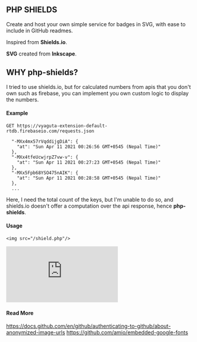 ## PHP SHIELDS

Create and host your own simple service for badges in SVG, with ease to include in GitHub readmes. 

Inspired from **Shields.io**.

**SVG** created from **Inkscape**.

## WHY php-shields?
I tried to use shields.io, but for calculated numbers from apis that you don't own such as firebase, you can implement you own custom logic to display the numbers.

#### Example

`GET https://vyaguta-extension-default-rtdb.firebaseio.com/requests.json`


```
  "-MXx4mx57rVqddijgDiA": {
    "at": "Sun Apr 11 2021 00:26:56 GMT+0545 (Nepal Time)"
  },
  "-MXx4tfeUcwjrpZ7vw-v": {
    "at": "Sun Apr 11 2021 00:27:23 GMT+0545 (Nepal Time)"
  },
  "-MXx5Fpb68YSO475nAIK": {
    "at": "Sun Apr 11 2021 00:28:58 GMT+0545 (Nepal Time)"
  },
  ...
```

Here, I need the total count of the keys, but I'm unable to do so, and shields.io doesn't offer a computation over the api response, hence **php-shields**.

#### Usage

```
<img src="/shield.php"/>
```

![php-shields](https://blsonepal.com/shields.php?)

#### Read More
https://docs.github.com/en/github/authenticating-to-github/about-anonymized-image-urls
https://github.com/amio/embedded-google-fonts
